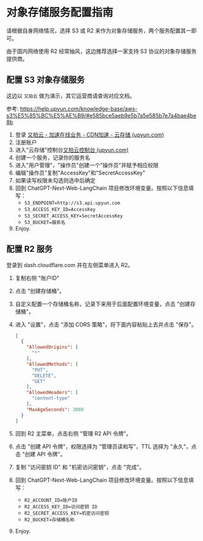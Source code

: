 # 对象存储服务配置指南

请根据自身网络情况，选择 S3 或 R2 来作为对象存储服务，两个服务配置其一即可。

由于国内网络使用 R2 经常抽风，这边推荐选择一家支持 S3 协议的对象存储服务提供商。

## 配置 S3 对象存储服务

这边以 `又拍云` 做为演示，其它运营商请查询对应文档。

参考: https://help.upyun.com/knowledge-base/aws-s3%E5%85%BC%E5%AE%B9/#e585bce5aeb9e5b7a5e585b7e7a4bae4be8b

1. 登录 [又拍云 - 加速在线业务 - CDN加速 - 云存储 (upyun.com)](https://www.upyun.com/)
2. 注册账户
3. 进入"云存储"控制台[又拍云控制台 (upyun.com)](https://console.upyun.com/services/file/)
4. 创建一个服务，记录你的服务名
5. 进入"用户管理"，"操作员"创建一个"操作员"并赋予相应权限
6. 编辑"操作员"复制"AccessKey"和"SecretAccessKey"
7. 如果读写权限未勾选则选中后确定
8. 回到 ChatGPT-Next-Web-LangChain 项目修改环境变量。按照以下信息填写：
   - `S3_ENDPOINT=http://s3.api.upyun.com`
   - `S3_ACCESS_KEY_ID=AccessKey`
   - `S3_SECRET_ACCESS_KEY=SecretAccessKey`
   - `S3_BUCKET=服务名`
9. Enjoy.

## 配置 R2 服务
登录到 dash.cloudflare.com 并在左侧菜单进入 R2。

1. 复制右侧 "账户ID"

2. 点击 "创建存储桶"。

3. 自定义配置一个存储桶名称，记录下来用于后面配置环境变量，点击 "创建存储桶"。

4. 进入 "设置"，点击 "添加 CORS 策略"，将下面内容粘贴上去并点击 "保存"。

   ```json
   [
     {
       "AllowedOrigins": [
         "*"
       ],
       "AllowedMethods": [
         "PUT",
         "DELETE",
         "GET"
       ],
       "AllowedHeaders": [
         "content-type"
       ],
       "MaxAgeSeconds": 3000
     }
   ]
   ```

5. 回到 R2 主菜单，点击右侧 "管理 R2 API 令牌"。

6. 点击 "创建 API 令牌"，权限选择为 "管理员读和写"，TTL 选择为 "永久"，点击 "创建 API 令牌"。

7. 复制 "访问密钥 ID" 和 "机密访问密钥"，点击 "完成"。

8. 回到 ChatGPT-Next-Web-LangChain 项目修改环境变量。按照以下信息填写：

   - `R2_ACCOUNT_ID=账户ID`
   - `R2_ACCESS_KEY_ID=访问密钥 ID`
   - `R2_SECRET_ACCESS_KEY=机密访问密钥`
   - `R2_BUCKET=存储桶名称`

9. Enjoy.